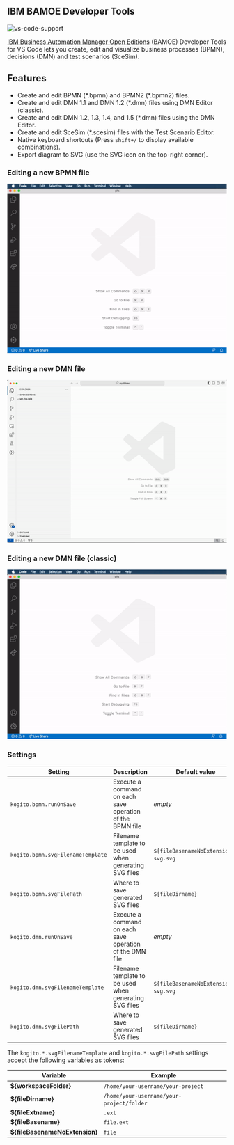 ## IBM BAMOE Developer Tools

![vs-code-support](https://img.shields.io/badge/Visual%20Studio%20Code-1.66.0+-blue.svg)

[IBM Business Automation Manager Open Editions](https://www.ibm.com/products/business-automation-manager-open-editions) (BAMOE) Developer Tools for VS Code lets you create, edit and visualize business processes (BPMN), decisions (DMN) and test scenarios (SceSim).

## Features

- Create and edit BPMN (\*.bpmn) and BPMN2 (\*.bpmn2) files.
- Create and edit DMN 1.1 and DMN 1.2 (\*.dmn) files using DMN Editor (classic).
- Create and edit DMN 1.2, 1.3, 1.4, and 1.5 (\*.dmn) files using the DMN Editor.
- Create and edit SceSim (\*.scesim) files with the Test Scenario Editor.
- Native keyboard shortcuts (Press `shift+/` to display available combinations).
- Export diagram to SVG (use the SVG icon on the top-right corner).

### Editing a new BPMN file

![alt](https://github.com/ibm/bamoe/raw/main/bamoe-developer-tools-for-vscode/gifs/bpmn.gif)

### Editing a new DMN file

![alt](https://github.com/ibm/bamoe/raw/main/bamoe-developer-tools-for-vscode/gifs/dmn.gif)

### Editing a new DMN file (classic)

![alt](https://github.com/ibm/bamoe/raw/main/bamoe-developer-tools-for-vscode/gifs/dmn-classic.gif)

### Settings

| Setting                           | Description                                               | Default value                        |
| --------------------------------- | --------------------------------------------------------- | ------------------------------------ |
| `kogito.bpmn.runOnSave`           | Execute a command on each save operation of the BPMN file | _empty_                              |
| `kogito.bpmn.svgFilenameTemplate` | Filename template to be used when generating SVG files    | `${fileBasenameNoExtension}-svg.svg` |
| `kogito.bpmn.svgFilePath`         | Where to save generated SVG files                         | `${fileDirname}`                     |
| `kogito.dmn.runOnSave`            | Execute a command on each save operation of the DMN file  | _empty_                              |
| `kogito.dmn.svgFilenameTemplate`  | Filename template to be used when generating SVG files    | `${fileBasenameNoExtension}-svg.svg` |
| `kogito.dmn.svgFilePath`          | Where to save generated SVG files                         | `${fileDirname}`                     |

The `kogito.*.svgFilenameTemplate` and `kogito.*.svgFilePath` settings accept the following variables as tokens:

| Variable                       | Example                                   |
| ------------------------------ | ----------------------------------------- |
| **${workspaceFolder}**         | `/home/your-username/your-project`        |
| **${fileDirname}**             | `/home/your-username/your-project/folder` |
| **${fileExtname}**             | `.ext`                                    |
| **${fileBasename}**            | `file.ext`                                |
| **${fileBasenameNoExtension}** | `file`                                    |
